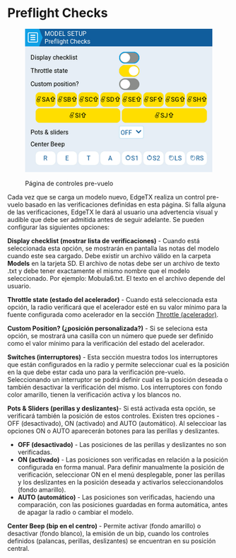 # Preflight Checks

<figure><img src="../../../../.gitbook/assets/preflightchecks.png" alt=""><figcaption><p>Página de controles pre-vuelo</p></figcaption></figure>

Cada vez que se carga un modelo nuevo, EdgeTX realiza un control pre-vuelo basado en las verificaciones definidas en esta página. Si falla alguna de las verificaciones, EdgeTX le dará al usuario una advertencia visual y audible que debe ser admitida antes de seguir adelante. Se pueden configurar las siguientes opciones:

**Display checklist (mostrar lista de verificaciones)** - Cuando está seleccionada esta opción, se mostrarán en pantalla las notas del modelo cuando este sea cargado. Debe existir un archivo válido en la carpeta **Models** en la tarjeta SD. El archivo de notas debe ser un archivo de texto .txt y debe tener exactamente el mismo nombre que el modelo seleccionado. Por ejemplo: Mobula6.txt. El texto en el archivo depende del usuario.

**Throttle state (estado del acelerador)** - Cuando está seleccionada esta opción, la radio verificará que el acelerador esté en su valor mínimo para la fuente configurada como acelerador en la sección [Throttle (acelerador)](throttle.md).

**Custom Position? (¿posición personalizada?)** - Si se seleciona esta opción, se mostrará una casilla con un número que puede ser definido como el valor mínimo para la verificación del estado del acelerador. &#x20;

**Switches (interruptores)** - Esta sección muestra todos los interruptores que están configurados en la radio y permite seleccionar cual es la posición en la que debe estar cada uno para la verificación pre-vuelo. Seleccionando un interruptor se podrá definir cual es la posición deseada o también desactivar la verificación del mismo. Los interruptores con fondo color amarillo, tienen la verificación activa y los blancos no.

**Pots & Sliders (perillas y deslizantes)**- Si está activada esta opción, se verificará también la posición de estos controles. Existen tres opciones - OFF (desactivado), ON (activado) and AUTO (automático). Al seleccioar las opciones ON o AUTO aparecerán botones para las perillas y deslizantes.&#x20;

* **OFF (desactivado)** - Las posiciones de las perillas y deslizantes no son verificadas.
* **ON (activado)** - Las posiciones son verificadas en relación a la posición configurada en forma manual.  Para definir manualmente la posición de verificación, seleccionar ON en el menú desplegable, poner las perillas y los deslizantes en la posición deseada y activarlos seleccionandolos (fondo amarillo).
* **AUTO (automático)** - Las posiciones son verificadas, haciendo una comparación, con las posiciones guardadas en forma automática, antes de apagar la radio o cambiar el modelo.

**Center Beep (bip en el centro)** - Permite activar (fondo amarillo) o desactivar (fondo blanco), la emisión de un bip, cuando los controles definidos (palancas, perillas, deslizantes) se encuentran en su posición central.&#x20;
